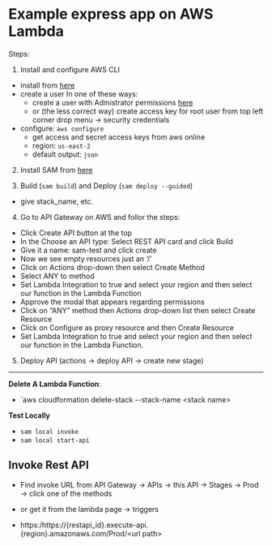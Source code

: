 # Example express app on AWS Lambda

Steps:

1. Install and configure AWS CLI
- install from [here](https://docs.aws.amazon.com/cli/latest/userguide/getting-started-install.html)
- create a user In one of these ways:
    - create a user with Admistrator permissions [here](`https://us-east-1.console.aws.amazon.com/iamv2/home?region=us-east-1&skipRegion=true#/users)
    - or (the less correct way) create access key for root user from top left corner drop menu -> security credentials
- configure: `aws configure`
    - get access and secret access keys from aws online
    - region: `us-east-2`
    - default output: `json`

2. Install SAM from [here](https://docs.aws.amazon.com/serverless-application-model/latest/developerguide/install-sam-cli.html)

3. Build (`sam build`) and Deploy (`sam deploy --guided`)
- give stack_name, etc.

4. Go to API Gateway on AWS and follor the steps:
- Click Create API button at the top
- In the Choose an API type: Select REST API card and click Build
- Give it a name: sam-test and click create
- Now we see empty resources just an ‘/’
- Click on Actions drop-down then select Create Method
- Select ANY to method
- Set Lambda Integration to true and select your region and then select our function in the Lambda Function
- Approve the modal that appears regarding permissions
- Click on “ANY” method then Actions drop-down list then select Create Resource
- Click on Configure as proxy resource and then Create Resource
- Set Lambda Integration to true and select your region and then select our function in the Lambda Function.

5. Deploy API (actions -> deploy API -> create new stage)

---

**Delete A Lambda Function**:
- `aws cloudformation delete-stack --stack-name \<stack name\>

**Test Locally**
- `sam local invoke`
- `sam local start-api`

## Invoke Rest API
- Find invoke URL from API Gateway -> APIs -> this API -> Stages -> Prod -> click one of the methods
- or get it from the lambda page -> triggers

- https:/https://{restapi_id}.execute-api.{region}.amazonaws.com/Prod/\<url path\>
